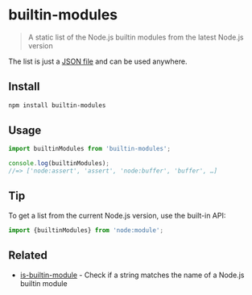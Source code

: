 # builtin-modules

> A static list of the Node.js builtin modules from the latest Node.js version

The list is just a [JSON file](builtin-modules.json) and can be used anywhere.

## Install

```sh
npm install builtin-modules
```

## Usage

```js
import builtinModules from 'builtin-modules';

console.log(builtinModules);
//=> ['node:assert', 'assert', 'node:buffer', 'buffer', …]
```

## Tip

To get a list from the current Node.js version, use the built-in API:

```js
import {builtinModules} from 'node:module';
```

## Related

- [is-builtin-module](https://github.com/sindresorhus/is-builtin-module) - Check if a string matches the name of a Node.js builtin module
